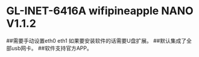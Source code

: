 # GL-INET-6416A wifipineapple NANO V1.1.2
##需要手动设置eth0 eth1 如果要安装软件的话需要U盘扩展。
##默认集成了全部usb网卡。
##软件支持官方APP。
